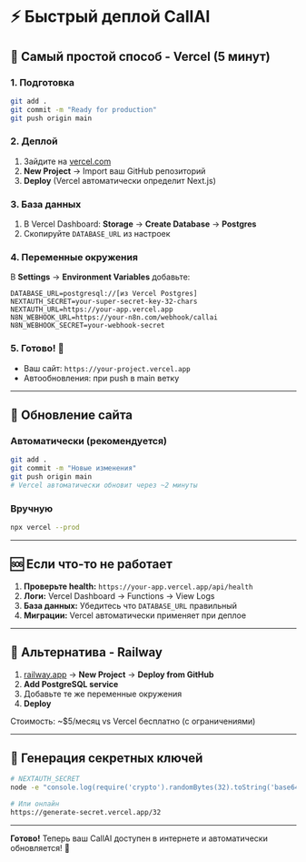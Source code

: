 # ⚡ Быстрый деплой CallAI

## 🚀 Самый простой способ - Vercel (5 минут)

### 1. Подготовка
```bash
git add .
git commit -m "Ready for production"
git push origin main
```

### 2. Деплой
1. Зайдите на [vercel.com](https://vercel.com)
2. **New Project** → Import ваш GitHub репозиторий
3. **Deploy** (Vercel автоматически определит Next.js)

### 3. База данных  
1. В Vercel Dashboard: **Storage** → **Create Database** → **Postgres**
2. Скопируйте `DATABASE_URL` из настроек

### 4. Переменные окружения
В **Settings** → **Environment Variables** добавьте:
```
DATABASE_URL=postgresql://[из Vercel Postgres]
NEXTAUTH_SECRET=your-super-secret-key-32-chars
NEXTAUTH_URL=https://your-app.vercel.app
N8N_WEBHOOK_URL=https://your-n8n.com/webhook/callai
N8N_WEBHOOK_SECRET=your-webhook-secret
```

### 5. Готово! 🎉
- Ваш сайт: `https://your-project.vercel.app`
- Автообновления: при push в main ветку

---

## 🔄 Обновление сайта

### Автоматически (рекомендуется)
```bash
git add .
git commit -m "Новые изменения"  
git push origin main
# Vercel автоматически обновит через ~2 минуты
```

### Вручную
```bash
npx vercel --prod
```

---

## 🆘 Если что-то не работает

1. **Проверьте health:** `https://your-app.vercel.app/api/health`
2. **Логи:** Vercel Dashboard → Functions → View Logs  
3. **База данных:** Убедитесь что `DATABASE_URL` правильный
4. **Миграции:** Vercel автоматически применяет при деплое

---

## 📱 Альтернатива - Railway

1. [railway.app](https://railway.app) → **New Project** → **Deploy from GitHub**
2. **Add PostgreSQL service**  
3. Добавьте те же переменные окружения
4. **Deploy**

Стоимость: ~$5/месяц vs Vercel бесплатно (с ограничениями)

---

## 🔑 Генерация секретных ключей

```bash
# NEXTAUTH_SECRET
node -e "console.log(require('crypto').randomBytes(32).toString('base64'))"

# Или онлайн
https://generate-secret.vercel.app/32
```

---

**Готово!** Теперь ваш CallAI доступен в интернете и автоматически обновляется! 🚀
